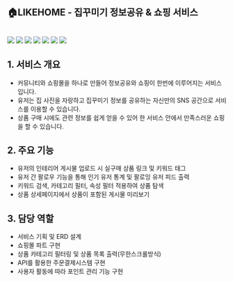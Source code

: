 

## 🏠LIKEHOME - 집꾸미기 정보공유 & 쇼핑 서비스

<br>
<img src="https://img.shields.io/badge/java-007396?style=flat&logo=java&logoColor=white"> <img src="https://img.shields.io/badge/html5-E34F26?style=flat&logo=html5&logoColor=white"> <img src="https://img.shields.io/badge/css-1572B6?style=flat&logo=css3&logoColor=white"> 
<img src="https://img.shields.io/badge/javascript-F7DF1E?style=flat&logo=javascript&logoColor=black"> 
<img src="https://img.shields.io/badge/oracle-F80000?style=flat&logo=oracle&logoColor=white"> 
<img src="https://img.shields.io/badge/spring-6DB33F?style=flat&logo=spring&logoColor=white"> 
<img src="https://img.shields.io/badge/bootstrap-7952B3?style=flat&logo=bootstrap&logoColor=white">
<br>

## 1. 서비스 개요

- 커뮤니티와 쇼핑몰을 하나로 만들어 정보공유와 쇼핑이 한번에 이루어지는 서비스입니다.<br>
- 유저는 집 사진을 자랑하고 집꾸미기 정보를 공유하는 자신만의 SNS 공간으로 서비스를 이용할 수 있습니다.<br>
- 상품 구매 시에도 관련 정보를 쉽게 얻을 수 있어 한 서비스 안에서 만족스러운 쇼핑을 할 수 있습니다.<br>

## 2. 주요 기능

- 유저의 인테리어 게시물 업로드 시 실구매 상품 링크 및 키워드 태그
- 유저 간 팔로우 기능을 통해 인기 유저 통계 및 팔로잉 유저 피드 출력
- 키워드 검색, 카테고리 필터, 속성 필터 적용하여 상품 탐색 
- 상품 상세페이지에서 상품이 포함된 게시물 미리보기

## 3. 담당 역할

- 서비스 기획 및 ERD 설계
- 쇼핑몰 파트 구현
- 상품 카테고리 필터링 및 상품 목록 출력(무한스크롤방식)
- API를 활용한 주문결제시스템 구현
- 사용자 활동에 따라 포인트 관리 기능 구현

